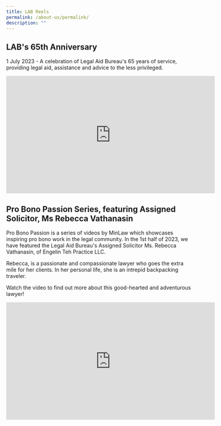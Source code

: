 ```yaml
---
title: LAB Reels
permalink: /about-us/permalink/
description: ""
---
```

## LAB's 65th Anniversary

1 July 2023 - A celebration of Legal Aid Bureau's 65 years of service, providing legal aid, assistance and advice to the less privileged.<br>

<iframe allowfullscreen="" allow="accelerometer; autoplay; clipboard-write; encrypted-media; gyroscope; picture-in-picture; web-share" frameborder="0" title="YouTube video player" src="https://www.youtube.com/embed/mE61PcpLNcU" height="315" width="560"></iframe>


## Pro Bono Passion Series, featuring Assigned Solicitor, Ms Rebecca Vathanasin

Pro Bono Passion is a series of videos by MinLaw which showcases inspiring pro bono work in the legal community. In the 1st half of 2023, we have featured the Legal Aid Bureau's Assigned Solicitor Ms. Rebecca Vathanasin, of Engelin Teh Practice LLC.

Rebecca, is a passionate and compassionate lawyer who goes the extra mile for her clients. In her personal life, she is an intrepid backpacking traveler. 

Watch the video to find out more about this good-hearted and adventurous lawyer!<br>

<iframe allowfullscreen="" allow="accelerometer; autoplay; clipboard-write; encrypted-media; gyroscope; picture-in-picture; web-share" frameborder="0" title="Pro Bono Passion - Rebecca Vathanasin" src="https://www.youtube.com/embed/eSNzayWqxsA" height="315" width="560"></iframe>